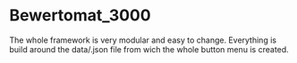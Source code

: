 # Bewertomat_3000
 
The whole framework is very modular and easy to change. Everything is build around the data/.json file from wich the whole button menu is created. 
